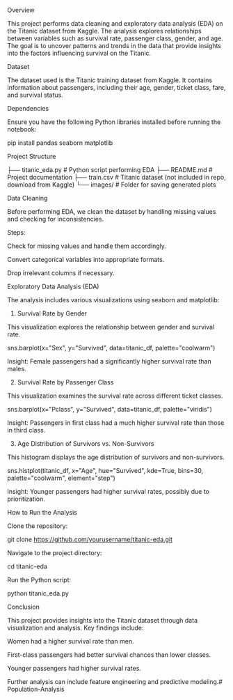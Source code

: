 Overview

This project performs data cleaning and exploratory data analysis (EDA) on the Titanic dataset from Kaggle. The analysis explores relationships between variables such as survival rate, passenger class, gender, and age. The goal is to uncover patterns and trends in the data that provide insights into the factors influencing survival on the Titanic.

Dataset

The dataset used is the Titanic training dataset from Kaggle. It contains information about passengers, including their age, gender, ticket class, fare, and survival status.

Dependencies

Ensure you have the following Python libraries installed before running the notebook:

pip install pandas seaborn matplotlib

Project Structure

├── titanic_eda.py      # Python script performing EDA
├── README.md           # Project documentation
├── train.csv           # Titanic dataset (not included in repo, download from Kaggle)
└── images/             # Folder for saving generated plots

Data Cleaning

Before performing EDA, we clean the dataset by handling missing values and checking for inconsistencies.

Steps:

Check for missing values and handle them accordingly.

Convert categorical variables into appropriate formats.

Drop irrelevant columns if necessary.

Exploratory Data Analysis (EDA)

The analysis includes various visualizations using seaborn and matplotlib:

1. Survival Rate by Gender

This visualization explores the relationship between gender and survival rate.

sns.barplot(x="Sex", y="Survived", data=titanic_df, palette="coolwarm")

Insight: Female passengers had a significantly higher survival rate than males.

2. Survival Rate by Passenger Class

This visualization examines the survival rate across different ticket classes.

sns.barplot(x="Pclass", y="Survived", data=titanic_df, palette="viridis")

Insight: Passengers in first class had a much higher survival rate than those in third class.

3. Age Distribution of Survivors vs. Non-Survivors

This histogram displays the age distribution of survivors and non-survivors.

sns.histplot(titanic_df, x="Age", hue="Survived", kde=True, bins=30, palette="coolwarm", element="step")

Insight: Younger passengers had higher survival rates, possibly due to prioritization.

How to Run the Analysis

Clone the repository:

git clone https://github.com/yourusername/titanic-eda.git

Navigate to the project directory:

cd titanic-eda

Run the Python script:

python titanic_eda.py

Conclusion

This project provides insights into the Titanic dataset through data visualization and analysis. Key findings include:

Women had a higher survival rate than men.

First-class passengers had better survival chances than lower classes.

Younger passengers had higher survival rates.

Further analysis can include feature engineering and predictive modeling.# Population-Analysis
